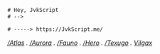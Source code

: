 ```diff
# Hey, JvkScript
# -->

# -----> https://JvkScript.me/
```

_[/Atlas](https://jvkScript.me/atlas) . [/Aurora](https://jvkScript.me/aurora) . [/Fauno](https://jvkScript.me/fauno) . [/Hero](https://jvkScript.me/hero) . [/Texugo](https://jvkScript.me/texugo) . [Vilgax](https://jvkScript.me/vilgax)_
